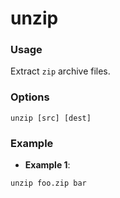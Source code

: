 # unzip

### Usage
Extract `zip` archive files.

### Options
```
unzip [src] [dest]
```

### Example
- **Example 1**:

```
unzip foo.zip bar
```